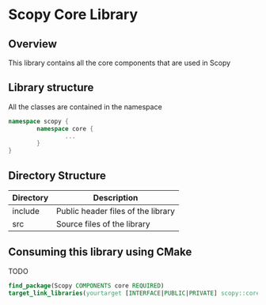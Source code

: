 # Scopy Core Library

## Overview
This library contains all the core components that are used in Scopy

## Library structure
All the classes are contained in the namespace
```cpp
namespace scopy {
        namespace core {
                ...
        }
}
```

## Directory Structure

| Directory | Description |
| --------- | ----------- |
| include | Public header files of the library |
| src | Source files of the library |

## Consuming this library using CMake
TODO
```cmake
find_package(Scopy COMPONENTS core REQUIRED)
target_link_libraries(yourtarget [INTERFACE|PUBLIC|PRIVATE] scopy::core)
```
